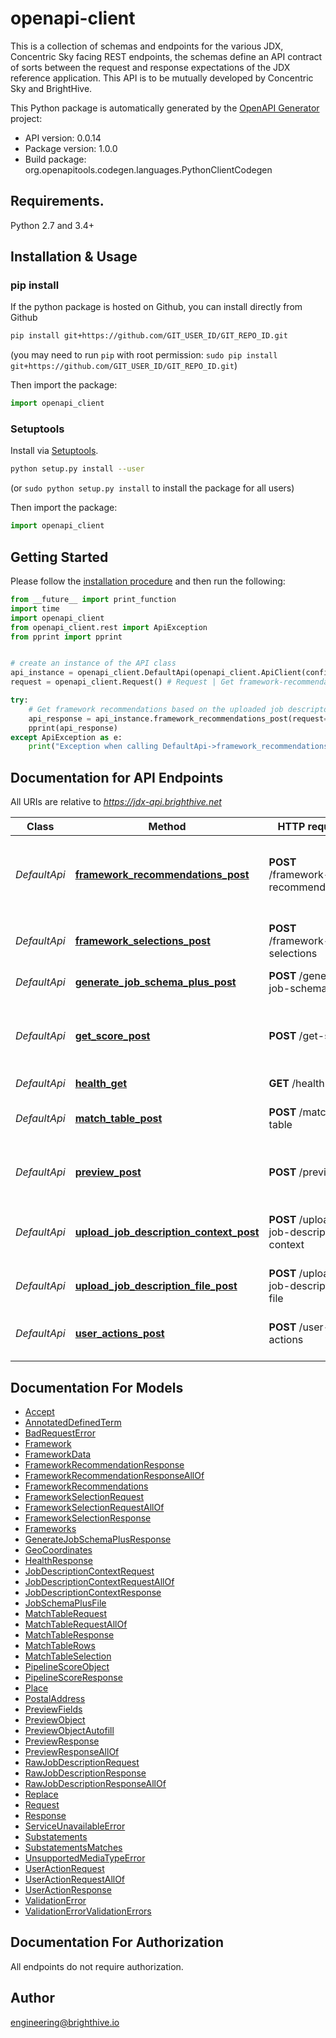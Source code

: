 # openapi-client
This is a collection of schemas and endpoints for the various JDX, Concentric Sky facing REST endpoints, the schemas define an API contract of sorts between the request and response expectations of the JDX reference application. This API is to be mutually developed by Concentric Sky and BrightHive.

This Python package is automatically generated by the [OpenAPI Generator](https://openapi-generator.tech) project:

- API version: 0.0.14
- Package version: 1.0.0
- Build package: org.openapitools.codegen.languages.PythonClientCodegen

## Requirements.

Python 2.7 and 3.4+

## Installation & Usage
### pip install

If the python package is hosted on Github, you can install directly from Github

```sh
pip install git+https://github.com/GIT_USER_ID/GIT_REPO_ID.git
```
(you may need to run `pip` with root permission: `sudo pip install git+https://github.com/GIT_USER_ID/GIT_REPO_ID.git`)

Then import the package:
```python
import openapi_client 
```

### Setuptools

Install via [Setuptools](http://pypi.python.org/pypi/setuptools).

```sh
python setup.py install --user
```
(or `sudo python setup.py install` to install the package for all users)

Then import the package:
```python
import openapi_client
```

## Getting Started

Please follow the [installation procedure](#installation--usage) and then run the following:

```python
from __future__ import print_function
import time
import openapi_client
from openapi_client.rest import ApiException
from pprint import pprint


# create an instance of the API class
api_instance = openapi_client.DefaultApi(openapi_client.ApiClient(configuration))
request = openapi_client.Request() # Request | Get framework-recommendations for a given Pipeline ID. (optional)

try:
    # Get framework recommendations based on the uploaded job descripton and context.
    api_response = api_instance.framework_recommendations_post(request=request)
    pprint(api_response)
except ApiException as e:
    print("Exception when calling DefaultApi->framework_recommendations_post: %s\n" % e)

```

## Documentation for API Endpoints

All URIs are relative to *https://jdx-api.brighthive.net*

Class | Method | HTTP request | Description
------------ | ------------- | ------------- | -------------
*DefaultApi* | [**framework_recommendations_post**](docs/DefaultApi.md#framework_recommendations_post) | **POST** /framework-recommendations | Get framework recommendations based on the uploaded job descripton and context.
*DefaultApi* | [**framework_selections_post**](docs/DefaultApi.md#framework_selections_post) | **POST** /framework-selections | The user indicates what frameworks they selected
*DefaultApi* | [**generate_job_schema_plus_post**](docs/DefaultApi.md#generate_job_schema_plus_post) | **POST** /generate-job-schema-plus | Generate JobSchema+
*DefaultApi* | [**get_score_post**](docs/DefaultApi.md#get_score_post) | **POST** /get-score | Provides a scored based on how much metadata you provide and the quality of that data.
*DefaultApi* | [**health_get**](docs/DefaultApi.md#health_get) | **GET** /health | Health Check
*DefaultApi* | [**match_table_post**](docs/DefaultApi.md#match_table_post) | **POST** /match-table | Get the match table associated with the provided &#x60;pipelineID&#x60;
*DefaultApi* | [**preview_post**](docs/DefaultApi.md#preview_post) | **POST** /preview | Get preview of job description with tagged matches.
*DefaultApi* | [**upload_job_description_context_post**](docs/DefaultApi.md#upload_job_description_context_post) | **POST** /upload-job-description-context | Provide job description context (e.g metadata) on the job description
*DefaultApi* | [**upload_job_description_file_post**](docs/DefaultApi.md#upload_job_description_file_post) | **POST** /upload-job-description-file | Upload a raw job description file.
*DefaultApi* | [**user_actions_post**](docs/DefaultApi.md#user_actions_post) | **POST** /user-actions | Provide the user responses as a list of user actions


## Documentation For Models

 - [Accept](docs/Accept.md)
 - [AnnotatedDefinedTerm](docs/AnnotatedDefinedTerm.md)
 - [BadRequestError](docs/BadRequestError.md)
 - [Framework](docs/Framework.md)
 - [FrameworkData](docs/FrameworkData.md)
 - [FrameworkRecommendationResponse](docs/FrameworkRecommendationResponse.md)
 - [FrameworkRecommendationResponseAllOf](docs/FrameworkRecommendationResponseAllOf.md)
 - [FrameworkRecommendations](docs/FrameworkRecommendations.md)
 - [FrameworkSelectionRequest](docs/FrameworkSelectionRequest.md)
 - [FrameworkSelectionRequestAllOf](docs/FrameworkSelectionRequestAllOf.md)
 - [FrameworkSelectionResponse](docs/FrameworkSelectionResponse.md)
 - [Frameworks](docs/Frameworks.md)
 - [GenerateJobSchemaPlusResponse](docs/GenerateJobSchemaPlusResponse.md)
 - [GeoCoordinates](docs/GeoCoordinates.md)
 - [HealthResponse](docs/HealthResponse.md)
 - [JobDescriptionContextRequest](docs/JobDescriptionContextRequest.md)
 - [JobDescriptionContextRequestAllOf](docs/JobDescriptionContextRequestAllOf.md)
 - [JobDescriptionContextResponse](docs/JobDescriptionContextResponse.md)
 - [JobSchemaPlusFile](docs/JobSchemaPlusFile.md)
 - [MatchTableRequest](docs/MatchTableRequest.md)
 - [MatchTableRequestAllOf](docs/MatchTableRequestAllOf.md)
 - [MatchTableResponse](docs/MatchTableResponse.md)
 - [MatchTableRows](docs/MatchTableRows.md)
 - [MatchTableSelection](docs/MatchTableSelection.md)
 - [PipelineScoreObject](docs/PipelineScoreObject.md)
 - [PipelineScoreResponse](docs/PipelineScoreResponse.md)
 - [Place](docs/Place.md)
 - [PostalAddress](docs/PostalAddress.md)
 - [PreviewFields](docs/PreviewFields.md)
 - [PreviewObject](docs/PreviewObject.md)
 - [PreviewObjectAutofill](docs/PreviewObjectAutofill.md)
 - [PreviewResponse](docs/PreviewResponse.md)
 - [PreviewResponseAllOf](docs/PreviewResponseAllOf.md)
 - [RawJobDescriptionRequest](docs/RawJobDescriptionRequest.md)
 - [RawJobDescriptionResponse](docs/RawJobDescriptionResponse.md)
 - [RawJobDescriptionResponseAllOf](docs/RawJobDescriptionResponseAllOf.md)
 - [Replace](docs/Replace.md)
 - [Request](docs/Request.md)
 - [Response](docs/Response.md)
 - [ServiceUnavailableError](docs/ServiceUnavailableError.md)
 - [Substatements](docs/Substatements.md)
 - [SubstatementsMatches](docs/SubstatementsMatches.md)
 - [UnsupportedMediaTypeError](docs/UnsupportedMediaTypeError.md)
 - [UserActionRequest](docs/UserActionRequest.md)
 - [UserActionRequestAllOf](docs/UserActionRequestAllOf.md)
 - [UserActionResponse](docs/UserActionResponse.md)
 - [ValidationError](docs/ValidationError.md)
 - [ValidationErrorValidationErrors](docs/ValidationErrorValidationErrors.md)


## Documentation For Authorization

 All endpoints do not require authorization.

## Author

engineering@brighthive.io


